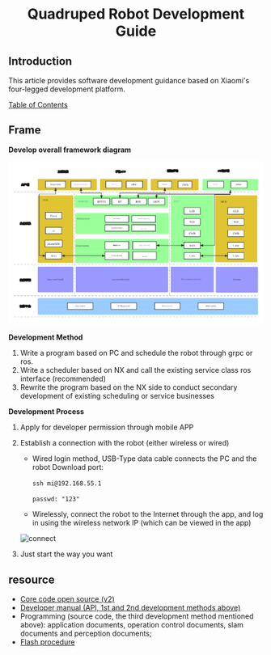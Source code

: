 <h1 align="center">
   Quadruped Robot Development Guide
</h1>


## Introduction

This article provides software development guidance based on Xiaomi's four-legged development platform.

[Table of Contents](https://github.com/ESP4Ever/blogs/blob/rolling/docs/_table_of_contents.md)


## Frame

**Develop overall framework diagram**

![dev](./image/dev_en.png)

**Development Method**

1. Write a program based on PC and schedule the robot through grpc or ros.
2. Write a scheduler based on NX and call the existing service class ros interface (recommended)
3. Rewrite the program based on the NX side to conduct secondary development of existing scheduling or service businesses

**Development Process**

1. Apply for developer permission through mobile APP

2. Establish a connection with the robot (either wireless or wired)

    - Wired login method, USB-Type data cable connects the PC and the robot Download port:

      `ssh mi@192.168.55.1`

      `passwd: "123"`

    - Wirelessly, connect the robot to the Internet through the app, and log in using the wireless network IP (which can be viewed in the app)

    ![connect](./image/connect.png)

3. Just start the way you want



## resource

- [Core code open source (v2)](https://github.com/MiRoboticsLab/cyberdog_ws)
- [Developer manual (API, 1st and 2nd development methods above)](https://github.com/ESP4Ever/blogs/blob/rolling/docs/en/developer_guide.md)
- Programming (source code, the third development method mentioned above): application documents, operation control documents, slam documents and perception documents;
- [Flash procedure](https://github.com/ESP4Ever/blogs/blob/rolling/docs/en/cyberdog_flash.md)
